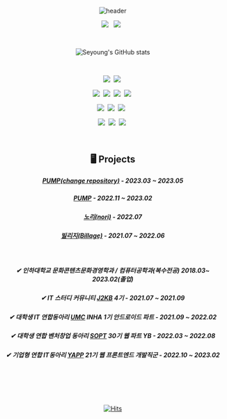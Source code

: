 <div align="center">

![header](https://capsule-render.vercel.app/api?type=Slice&color=000000&fontColor=FFF&height=200&section=header&text=Seyoung%20Choi&fontSize=80&animation=twinkling)

<!-- <a href="https://sopt.org/"><img src="https://img.shields.io/badge/SOPT -blueviolet?style=flat-square&logoColor=white"/></a>
&nbsp; -->
<a href="https://sebada.tistory.com/"><img src="https://img.shields.io/badge/Tech Blog-black?style=flat-square&logo=Tistory&logoColor=white"/></a>
&nbsp;
<a href="mailto:sychoi0516@naver.com"><img src="https://img.shields.io/badge/sychoi0516@naver.com -black?style=flat-square&logo=Gmail&logoColor=white"/></a>
&nbsp;

<br/>

![Seyoung's GitHub stats](https://github-readme-stats.vercel.app/api?username=say-young516&show_icons=true&theme=tokyonight)


<br/>

<img src="https://img.shields.io/badge/React -61DAFB?style=flat-square&logo=React&logoColor=white"/>&nbsp;
<img src="https://img.shields.io/badge/Next.js -000000?style=flat-square&logo=Next.js&logoColor=white"/>&nbsp;

<img src="https://img.shields.io/badge/TypeScript -3178C6?style=flat-square&logo=TypeScript&logoColor=white"/>&nbsp;
<img src="https://img.shields.io/badge/styled-components -DB7093?style=flat-square&logo=styled-components&logoColor=white"/>&nbsp;
<img src="https://img.shields.io/badge/Ant Design -0170FE?style=flat-square&logo=Ant Design&logoColor=white"/>&nbsp;
<img src="https://img.shields.io/badge/Emotion -D26AC2?style=flat-square&logo=emotion&logoColor=white"/>&nbsp;


<img src="https://img.shields.io/badge/HTML5 -E34F26?style=flat-square&logo=HTML5&logoColor=white"/>&nbsp;
<img src="https://img.shields.io/badge/JavaScript -F7DF1E?style=flat-square&logo=JavaScript&logoColor=white"/>&nbsp;
<img src="https://img.shields.io/badge/CSS3 -1572B6?style=flat-square&logo=CSS3&logoColor=white"/> &nbsp;



<img src="https://img.shields.io/badge/Redux -764ABC?style=flat-square&logo=Redux&logoColor=white"/>&nbsp;
<img src="https://img.shields.io/badge/Redux toolkit -593D88?style=flat-square&logo=Redux&logoColor=white"/>&nbsp;
<img src="https://img.shields.io/badge/Recoil -20232A?style=flat-square&logo=&logoColor=white"/>&nbsp;



<br/>  
  

##  🖥️ Projects
  
##### [PUMP(change repository)](https://github.com/say-young516/pump-web) - 2023.03 ~ 2023.05

##### [PUMP](https://github.com/YAPP-Github/21st-ALL-Rounder-Team-1-Web) - 2022.11 ~ 2023.02

##### [노리(nori)](https://github.com/nori-dongsan/nori-client) - 2022.07

##### [빌리지(Billage)](https://github.com/Billage/Front-End) - 2021.07 ~ 2022.06


  

<br/>

##### ✔ 인하대학교 문화콘텐츠문화경영학과 / 컴퓨터공학과(복수전공) 2018.03~ 2023.02(졸업)

##### ✔ IT 스터디 커뮤니티 [J2KB](https://www.j2kb.com/) 4기 - 2021.07 ~ 2021.09

##### ✔ 대학생 IT 연합동아리 [UMC](https://www.makeus.in/umc) INHA 1기 안드로이드 파트 - 2021.09 ~ 2022.02

##### ✔ 대학생 연합 벤처창업 동아리 [SOPT](https://sopt.org/) 30기 웹 파트 YB - 2022.03 ~ 2022.08

##### ✔ 기업형 연합 IT동아리 [YAPP](https://www.yapp.co.kr/) 21기 웹 프론트엔드 개발직군 - 2022.10 ~ 2023.02

<br/>



<br/>
<br/>
<br/>


[![Hits](https://hits.seeyoufarm.com/api/count/incr/badge.svg?url=https%3A%2F%2Fgithub.com%2Fsay-young516&count_bg=%23BCBCBC&title_bg=%23000000&icon=github.svg&icon_color=%23FFFFFF&title=%E3%80%80&edge_flat=false)](https://hits.seeyoufarm.com)
</div>
